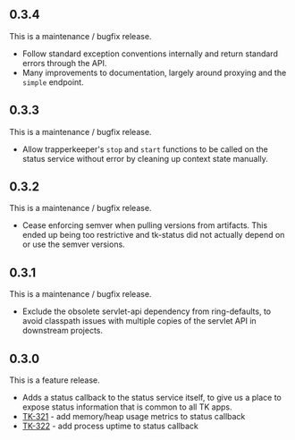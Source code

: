 ## 0.3.4

This is a maintenance / bugfix release.

* Follow standard exception conventions internally and return standard errors
  through the API.
* Many improvements to documentation, largely around proxying and the `simple`
  endpoint.

## 0.3.3

This is a maintenance / bugfix release.

* Allow trapperkeeper's `stop` and `start` functions to be called on the status
  service without error by cleaning up context state manually.

## 0.3.2

This is a maintenance / bugfix release.

* Cease enforcing semver when pulling versions from artifacts. This ended up
  being too restrictive and tk-status did not actually depend on or use the
  semver versions.

## 0.3.1

This is a maintenance / bugfix release.

* Exclude the obsolete servlet-api dependency from ring-defaults, to avoid
  classpath issues with multiple copies of the servlet API in downstream
  projects.

## 0.3.0

This is a feature release.

* Adds a status callback to the status service itself, to give us a place to
  expose status information that is common to all TK apps.
* [TK-321](https://tickets.puppetlabs.com/browse/TK-321) - add memory/heap
  usage metrics to status callback
* [TK-322](https://tickets.puppetlabs.com/browse/TK-322) - add process uptime
  to status callback
